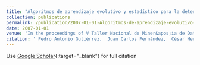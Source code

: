```yaml
---
title: "Algoritmos de aprendizaje evolutivo y estadístico para la determinación de mapas de malas hierbas utilizando técnicas de teledetección"
collection: publications
permalink: /publication/2007-01-01-Algoritmos-de-aprendizaje-evolutivo-y-estadistico-para-la-determinacion-de-mapas-de-malas-hierbas-utilizando-tecnicas-de-teledeteccion
date: 2007-01-01
venue: 'In the proceedings of V Taller Nacional de Miner&apos;ia de Datos y Aprendizaje (TAMIDA 2007)'
citation: ' Pedro Antonio Gutiérrez,  Juan Carlos Fernández,  César Hervás-Martínez, &quot;Algoritmos de aprendizaje evolutivo y estad   apos;istico para la determinaci   apos;on de mapas de malas hierbas utilizando t   apos;ecnicas de teledetecci   apos;on.&quot; In the proceedings of V Taller Nacional de Miner   apos;ia de Datos y Aprendizaje (TAMIDA 2007), 2007, pp. 239–246.'
---
```

Use [Google Scholar](https://scholar.google.com/scholar?q=Algoritmos+de+aprendizaje+evolutivo+y+estad&#x27;istico+para+la+determinaci&#x27;on+de+mapas+de+malas+hierbas+utilizando+t&#x27;ecnicas+de+teledetecci&#x27;on){:target="_blank"} for full citation
